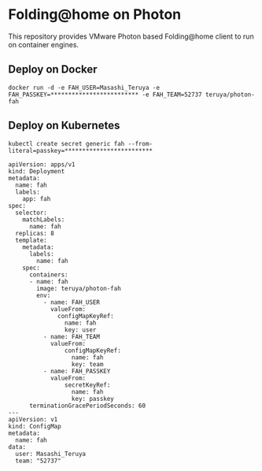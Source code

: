 # Folding@home on Photon
This repository provides VMware Photon based Folding@home client to run on container engines.
## Deploy on Docker
```Docker
docker run -d -e FAH_USER=Masashi_Teruya -e FAH_PASSKEY=************************* -e FAH_TEAM=52737 teruya/photon-fah
```
## Deploy on Kubernetes
```Create secret
kubectl create secret generic fah --from-literal=passkey=*************************
```
```Create deployment and configmap
apiVersion: apps/v1
kind: Deployment
metadata:
  name: fah
  labels:
    app: fah
spec:
  selector:
    matchLabels:
      name: fah
  replicas: 8
  template:
    metadata:
      labels:
        name: fah
    spec:
      containers:
      - name: fah
        image: teruya/photon-fah
        env:
          - name: FAH_USER
            valueFrom:
              configMapKeyRef:
                name: fah
                key: user
          - name: FAH_TEAM
            valueFrom:
                configMapKeyRef:
                  name: fah
                  key: team
          - name: FAH_PASSKEY
            valueFrom:
                secretKeyRef:
                  name: fah
                  key: passkey
      terminationGracePeriodSeconds: 60
---
apiVersion: v1
kind: ConfigMap
metadata:
  name: fah
data:
  user: Masashi_Teruya
  team: "52737"
```

